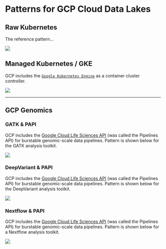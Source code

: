 # Patterns for GCP Cloud Data Lakes

## Raw Kubernetes

The reference pattern...  

<img src="https://github.com/lynnlangit/learning-cloud/blob/38919ae405d672286aec0a33ebe01e1b42c3d096/images/data-lakes/cloud-k8.png">

## Managed Kubernetes / GKE

GCP includes the [`Google Kubernetes Engine`](https://cloud.google.com/kubernetes-engine) as a container cluster controller.

<img src="https://github.com/lynnlangit/learning-cloud/blob/38919ae405d672286aec0a33ebe01e1b42c3d096/images/data-lakes/gcp-k8.png">


---
## GCP Genomics 

### GATK & PAPI 

GCP includes the [Google Cloud Life Sciences API](https://cloud.google.com/life-sciences/docs/reference/rest) (was called the Pipelines API) for burstable genomic-scale data pipelines. Pattern is shown below for the GATK analysis toolkit.

<img src="https://github.com/lynnlangit/learning-cloud/blob/38919ae405d672286aec0a33ebe01e1b42c3d096/images/data-lakes/gcp-cromwell.png">

### DeepVariant & PAPI

GCP includes the [Google Cloud Life Sciences API](https://cloud.google.com/life-sciences/docs/reference/rest) (was called the Pipelines API) for burstable genomic-scale data pipelines. Pattern is shown below for the DeepVariant analysis toolkit.

<img src="https://github.com/lynnlangit/learning-cloud/blob/38919ae405d672286aec0a33ebe01e1b42c3d096/images/data-lakes/gcp-deepvariant.png">


### Nextflow & PAPI

GCP includes the [Google Cloud Life Sciences API](https://cloud.google.com/life-sciences/docs/reference/rest) (was called the Pipelines API) for burstable genomic-scale data pipelines. Pattern is shown below for a Nextflow analysis toolkit.

<img src="https://github.com/lynnlangit/learning-cloud/blob/38919ae405d672286aec0a33ebe01e1b42c3d096/images/data-lakes/gcp-nextflow.png">
